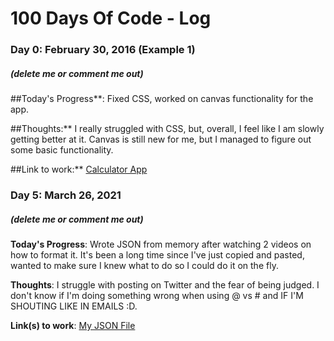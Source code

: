 # 100 Days Of Code - Log

### Day 0: February 30, 2016 (Example 1)
##### (delete me or comment me out)

##Today's Progress**: Fixed CSS, worked on canvas functionality for the app.

##Thoughts:** I really struggled with CSS, but, overall, I feel like I am slowly getting better at it. Canvas is still new for me, but I managed to figure out some basic functionality.

##Link to work:** [Calculator App](http://www.example.com)

### Day 5: March 26, 2021 
##### (delete me or comment me out)

**Today's Progress**: Wrote JSON from memory after watching 2 videos on how to format it.  It's been a long time since I've just copied and pasted, wanted to make sure I knew what to do so I could do it on the fly.

**Thoughts**: I struggle with posting on Twitter and the fear of being judged.  I don't know if I'm doing something wrong when using @ vs # and IF I'M SHOUTING LIKE IN EMAILS :D. 

**Link(s) to work**: [My JSON File](https://github.com/infinitesprints/100-days-of-code/blob/master/day5.json)
